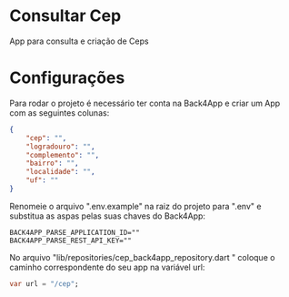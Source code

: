 # Consultar Cep

App para consulta e criação de Ceps

# Configurações
Para rodar o projeto é necessário ter conta na Back4App e criar um App com as seguintes colunas:
```json
{
    "cep": "",
    "logradouro": "",
    "complemento": "",
    "bairro": "",
    "localidade": "",
    "uf": ""
}
```
Renomeie o arquivo ".env.example" na raiz do projeto para ".env" e substitua as aspas pelas suas chaves do Back4App:
```env
BACK4APP_PARSE_APPLICATION_ID=""
BACK4APP_PARSE_REST_API_KEY=""
```
No arquivo "lib/repositories/cep_back4app_repository.dart " coloque o caminho correspondente do seu app na variável url:

```dart
var url = "/cep";
```
